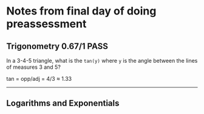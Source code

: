 # Notes from final day of doing preassessment

## Trigonometry 0.67/1 PASS

In a 3-4-5 triangle, what is the `tan(y)` where `y` is the angle between the lines of measures 3 and 5?

tan = opp/adj = 4/3 ≈ 1.33

***
## Logarithms and Exponentials






